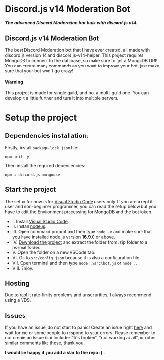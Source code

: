 # Discord.js v14 Moderation Bot
<h5>The advanced Discord Moderation bot built with discord.js v14.</h5>

<h2>Discord.js v14 Moderation Bot</h2>
The best Discord Moderation bot that I have ever created, all made with discord.js version 14 and discord.js-v14-helper. This project requires MongoDB to connect to the database, so make sure to get a MongoDB URI! You can create many commands as you want to improve your bot, just make sure that your bot won't go crazy!

#### Warning
This project is made for single guild, and not a multi-guild one. You can develop it a little further and turn it into multiple servers.

# Setup the project

## Dependencies installation:
Firstly, install `package-lock.json` file:
```shell
npm init -y
```

Then install the required dependencies:

```shell
npm i discord.js mongoose
```

## Start the project
The setup for now is for [Visual Studio Code](https://code.visualstudio.com/) users only. If you are a repl.it user and non-beginner programmer, you can read the setup below but you have to edit the Environment processing for MongoDB and the bot token.
- I. Install [Visual Studio Code](https://code.visualstudio.com/).
- II. Install [node.js](https://nodejs.org/en/download/).
- III. Open command propmt and then type `node -v` and make sure that you have installed node.js version **16.9.0** or above.
- IV. [Download the project](https://github.com/justthendra/discord.js-v14-moderation-template) and extract the folder from .zip folder to a normal folder.
- V. Open the folder on a new VSCode tab.
- VI. Go to `src/config.json` because it is also a configuration file.
- VII. Open terminal and then type `node .\src\bot.js` or `node .`.
- VIII. Enjoy.

## Hosting
Due to repl.it rate-limits problems and unsecurities, I always recommend using a VDS.

## Issues
If you have an issue, do not start to panic! Create an issue right [here](https://github.com/justthendra/discord.js-v14-moderation-template/issues) and wait for me or some people to respond to your errors.
Please remember to not create an issue that includes "it's broken", "not working at all", or other similar comments like these, thank you.

**I would be happy if you add a star to the repo :) .**
